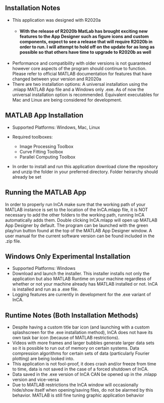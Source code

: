 ## Installation Notes
* This application was designed with R2020a
   - #### With the release of R2020b MatLab has brought exciting new features to the App Designer such as figure icons and custom components, expect to see a release that will **require** R2020b in order to run. I will attempt to hold off on the update for as long as possible so that others have time to upgrade to R2020b as well
* Performance and compatibility with older versions is not guaranteed however core aspects of the program should continue to function. Please refer to official MATLAB 
  documentation for features that have changed between your version and R2020a
* There are two installation options: A universal installation using the .mlapp MATLAB App file and a Windows only .exe. As of now the universal installation option is
  recommended. Equivalent executables for Mac and Linux are being considered for development. 

## MATLAB App Installation 
* Supported Platforms: Windows, Mac, Linux
* Required toolboxes:
  - Image Processing Toolbox
  - Curve Fitting Toolbox 
  - Parallel Computing Toolbox

* In order to install and run this application download clone the repository and unzip the folder in your preferred directory. Folder heirarchy should already be set

## Running the MATLAB App
In order to properly run InCA make sure that the working path of your MATLAB instance is set to the location of the InCA.mlapp file, it is NOT necessary to add the other
folders to the working path, running InCA automatically adds them. Double clicking InCA.mlapp will open up MATLAB App Designer by default. The program can be launched with 
the green play/run button found at the top of the MATLAB App Designer window. A user manual for the current software version can be found included in the .zip file.


## Windows Only Experimental Installation
* Supported Platforms: Windows
* Download and launch the installer. This installer installs not only the application but also MATLAB Runtime on your machine regardless of whether or not your machine already
  has MATLAB installed or not. InCA is installed and run as a .exe file.
* Logging features are currently in development for the .exe variant of InCA.


## Runtime Notes (Both Installation Methods)
* Despite having a custom title bar icon (and launching with a custom splashscreen for the .exe installation method), InCA does not have its own task bar icon (because of MATLAB
  restrictions). 
* Videos with more frames and larger bubbles generate larger data sets so it is possible to run out of memory on certain systems. Data compression algorithms for certain sets of 
  data (particularly Fourier plotting) are being looked into.
* This application is not fool-proof, it does crash and/or freeze from time to time, data is not saved in the case of a forced shutdown of InCA.
* Data saved in the .exe version of InCA CAN be opened up in the .mlapp version and vice-versa
* Due to MATLAB restrictions the InCA window will occasionally hide/show itself when opening/saving files, do not be alarmed by this behavior. MATLAB is still fine tuning graphic application behavior

